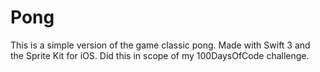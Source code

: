# Pong
This is a simple version of the game classic pong. Made with Swift 3 and the Sprite Kit for iOS.
Did this in scope of my 100DaysOfCode challenge.
